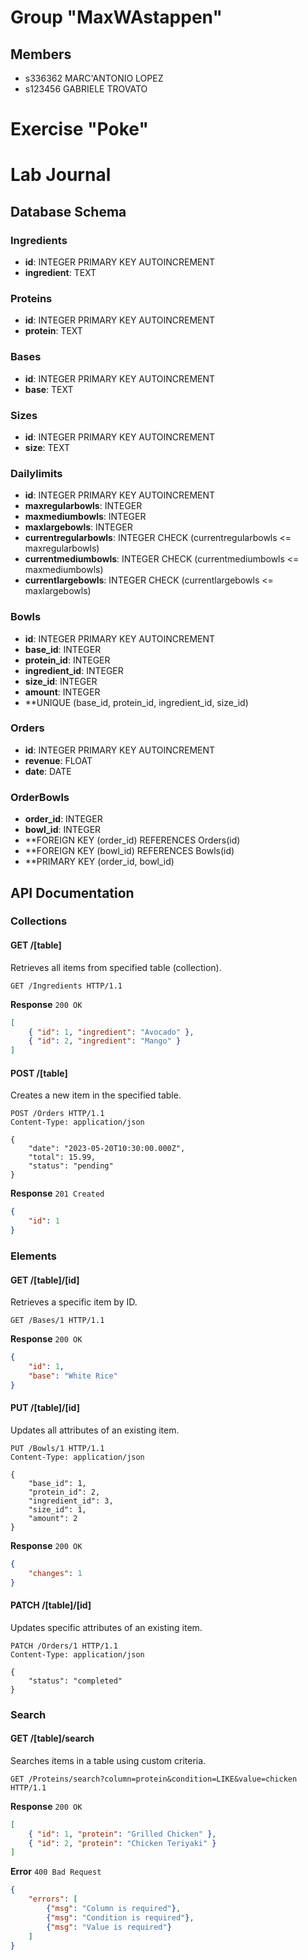 # Group "MaxWAstappen"

## Members
- s336362 MARC'ANTONIO LOPEZ
- s123456 GABRIELE TROVATO

# Exercise "Poke"

# Lab Journal

## Database Schema

### Ingredients
- **id**: INTEGER PRIMARY KEY AUTOINCREMENT
- **ingredient**: TEXT

### Proteins
- **id**: INTEGER PRIMARY KEY AUTOINCREMENT
- **protein**: TEXT

### Bases
- **id**: INTEGER PRIMARY KEY AUTOINCREMENT
- **base**: TEXT

### Sizes
- **id**: INTEGER PRIMARY KEY AUTOINCREMENT
- **size**: TEXT

### Dailylimits
- **id**: INTEGER PRIMARY KEY AUTOINCREMENT
- **maxregularbowls**: INTEGER
- **maxmediumbowls**: INTEGER
- **maxlargebowls**: INTEGER
- **currentregularbowls**: INTEGER CHECK \(currentregularbowls \<= maxregularbowls\)
- **currentmediumbowls**: INTEGER CHECK \(currentmediumbowls \<= maxmediumbowls\)
- **currentlargebowls**: INTEGER CHECK \(currentlargebowls \<= maxlargebowls\)

### Bowls
- **id**: INTEGER PRIMARY KEY AUTOINCREMENT
- **base_id**: INTEGER
- **protein_id**: INTEGER
- **ingredient_id**: INTEGER
- **size_id**: INTEGER
- **amount**: INTEGER
- **UNIQUE \(base_id, protein_id, ingredient_id, size_id\)

### Orders
- **id**: INTEGER PRIMARY KEY AUTOINCREMENT
- **revenue**: FLOAT
- **date**: DATE

### OrderBowls
- **order_id**: INTEGER
- **bowl_id**: INTEGER
- **FOREIGN KEY \(order_id\) REFERENCES Orders\(id\)
- **FOREIGN KEY \(bowl_id\) REFERENCES Bowls\(id\)
- **PRIMARY KEY \(order_id, bowl_id\)

## API Documentation

### Collections

#### GET /[table]
Retrieves all items from specified table (collection).
```http
GET /Ingredients HTTP/1.1
```
**Response** `200 OK`
```json
[
    { "id": 1, "ingredient": "Avocado" },
    { "id": 2, "ingredient": "Mango" }
]
```

#### POST /[table]
Creates a new item in the specified table.
```http
POST /Orders HTTP/1.1
Content-Type: application/json

{
    "date": "2023-05-20T10:30:00.000Z",
    "total": 15.99,
    "status": "pending"
}
```
**Response** `201 Created`
```json
{
    "id": 1
}
```

### Elements

#### GET /[table]/[id]
Retrieves a specific item by ID.
```http
GET /Bases/1 HTTP/1.1
```
**Response** `200 OK`
```json
{
    "id": 1,
    "base": "White Rice"
}
```

#### PUT /[table]/[id]
Updates all attributes of an existing item.
```http
PUT /Bowls/1 HTTP/1.1
Content-Type: application/json

{
    "base_id": 1,
    "protein_id": 2,
    "ingredient_id": 3,
    "size_id": 1,
    "amount": 2
}
```
**Response** `200 OK`
```json
{
    "changes": 1
}
```

#### PATCH /[table]/[id]
Updates specific attributes of an existing item.
```http
PATCH /Orders/1 HTTP/1.1
Content-Type: application/json

{
    "status": "completed"
}
```

### Search

#### GET /[table]/search
Searches items in a table using custom criteria.
```http
GET /Proteins/search?column=protein&condition=LIKE&value=chicken HTTP/1.1
```
**Response** `200 OK`
```json
[
    { "id": 1, "protein": "Grilled Chicken" },
    { "id": 2, "protein": "Chicken Teriyaki" }
]
```
**Error** `400 Bad Request`
```json
{
    "errors": [
        {"msg": "Column is required"},
        {"msg": "Condition is required"},
        {"msg": "Value is required"}
    ]
}
```